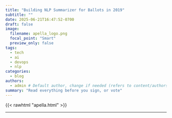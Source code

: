 ```yaml
---
title: "Building NLP Summarizer for Ballots in 2019"
subtitle: ""
date: 2025-06-21T16:47:52-0700
draft: false 
image:
  filename: apella_logo.png
  focal_point: "Smart"
  preview_only: false
tags:
  - tech
  - ai
  - devops
  - nlp
categories:
  - blog
authors:
  - admin # Default author, change if needed (refers to content/authors/admin/_index.md)
summary: "Read everything before you sign, or vote"
---
```


{{< rawhtml "apella.html" >}}

---

